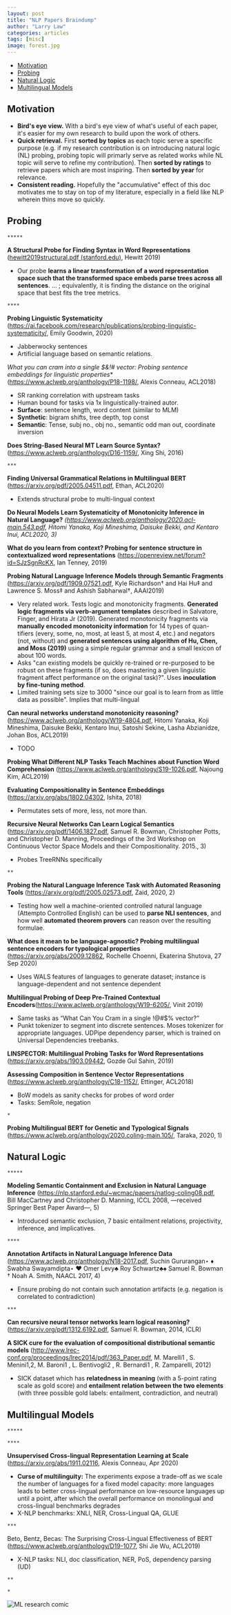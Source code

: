 ```yaml
---
layout: post
title: "NLP Papers Braindump"
author: "Larry Law"
categories: articles
tags: [misc]
image: forest.jpg
---
```

- [Motivation](#motivation)
- [Probing](#probing)
- [Natural Logic](#natural-logic)
- [Multilingual Models](#multilingual-models)

<!-- no toc -->
## Motivation
- **Bird's eye view.** With a bird's eye view of what's useful of each paper, it's easier for my own research to build upon the work of others. 
- **Quick retrieval.** First **sorted by topics** as each topic serve a specific purpose (e.g. if my research contribution is on introducing natural logic (NL) probing, probing topic will primarly serve as related works while NL topic will serve to refine my contribution). Then **sorted by ratings** to retrieve papers which are most inspiring. Then **sorted by year** for relevance.
- **Consistent reading.** Hopefully the "accumulative" effect of this doc motivates me to stay on top of my literature, especially in a field like NLP wherein thins move so quickly.

<!-- ## Topic
`*****`
`****`
`***`
`**`
`*` -->

<!-- Subtopic -->
## Probing
<!-- Ratings: 5 -->
<!-- Year: ... -->
<!-- Ratings: 4 -->
<!-- Year: ... -->
<!-- Ratings: 3 -->
<!-- Year: 2020 -->
`*****`

**A Structural Probe for Finding Syntax in Word Representations** ([hewitt2019structural.pdf (stanford.edu)](https://nlp.stanford.edu/pubs/hewitt2019structural.pdf), Hewitt 2019)
- Our probe **learns a linear transformation of a word representation space such that the transformed space embeds parse trees across all sentences**. … ; equivalently, it is finding the distance on the original space that best fits the tree metrics. 

`****`

**Probing Linguistic Systematicity** (https://ai.facebook.com/research/publications/probing-linguistic-systematicity/, Emily Goodwin, 2020)
- Jabberwocky sentences
- Artificial language based on semantic relations.

**What you can cram into a single $&!#* vector: Probing sentence embeddings for linguistic properties** (https://www.aclweb.org/anthology/P18-1198/, Alexis Conneau, ACL2018)
- SR ranking correlation with upstream tasks
- Human bound for tasks via 1x linguistically-trained autor.
- **Surface**: sentence length, word content (similar to MLM)
- **Synthetic**: bigram shifts, tree depth, top const
- **Semantic**: Tense, subj no., obj no., semantic odd man out, coordinate inversion

**Does String-Based Neural MT Learn Source Syntax?** (https://www.aclweb.org/anthology/D16-1159/, Xing Shi, 2016)

`***`
<!-- 2020 -->

**Finding Universal Grammatical Relations in Multilingual BERT** (https://arxiv.org/pdf/2005.04511.pdf, Ethan, ACL2020)
- Extends structural probe to multi-lingual context

**Do Neural Models Learn Systematicity
of Monotonicity Inference in Natural Language?** *(https://www.aclweb.org/anthology/2020.acl-main.543.pdf, Hitomi Yanaka, Koji Mineshima, Daisuke Bekki, and Kentaro Inui, ACL2020, 3)*

<!-- Year: 2019 -->
**What do you learn from context? Probing for sentence structure in contextualized word representations** (https://openreview.net/forum?id=SJzSgnRcKX, Ian Tenney, 2019)

**Probing Natural Language Inference Models through Semantic Fragments** (https://arxiv.org/pdf/1909.07521.pdf, Kyle Richardson† and Hai Hu‡ and Lawrence S. Moss‡ and Ashish Sabharwal†, AAAI2019)
- Very related work. Tests logic and monotonicity fragments. **Generated logic fragments via verb-argument templates** described in Salvatore, Finger, and Hirata Jr (2019). Generated monotonicity fragments via **manually encoded monotonicity information** for 14 types of quan- tifiers (every, some, no, most, at least 5, at most 4, etc.) and negators (not, without) and **generated sentences using algorithm of Hu, Chen, and Moss (2019)** using a simple regular grammar and a small lexicon of about 100 words.
- Asks "can existing models be quickly re-trained or re-purposed to be robust on these fragments (if so, does mastering a given linguistic fragment affect performance on the original task)?". Uses **inoculation by fine-tuning method**.
- Limited training sets size to 3000 "since our goal is to learn from as little data as possible". Implies that multi-lingual

**Can neural networks understand monotonicity reasoning?** (https://www.aclweb.org/anthology/W19-4804.pdf, Hitomi Yanaka, Koji Mineshima, Daisuke Bekki, Kentaro Inui, Satoshi Sekine, Lasha Abzianidze, Johan Bos, ACL2019)
- TODO

**Probing What Different NLP Tasks Teach Machines about Function Word Comprehension** (https://www.aclweb.org/anthology/S19-1026.pdf, Najoung Kim, ACL2019)


<!-- Year: 2018 -->
**Evaluating Compositionality in Sentence Embeddings** (https://arxiv.org/abs/1802.04302, Ishita, 2018)
- Permutates sets of more, less, not more than.

<!-- Year: 2015 -->
**Recursive Neural Networks Can Learn Logical Semantics** (https://arxiv.org/pdf/1406.1827.pdf, Samuel R. Bowman, Christopher Potts, and Christopher D. Manning, Proceedings of the 3rd Workshop on Continuous Vector Space Models and their Compositionality. 2015., 3)
- Probes TreeRNNs specifically

`**`

<!-- Year: 2020 -->
**Probing the Natural Language Inference Task with Automated Reasoning Tools** (https://arxiv.org/pdf/2005.02573.pdf, Zaid, 2020, 2)
- Testing how well a machine-oriented controlled natural language (Attempto Controlled English) can be used to **parse NLI sentences**, and how well **automated theorem provers** can reason over the resulting formulae.

**What does it mean to be language-agnostic? Probing multilingual sentence encoders for typological properties** (https://arxiv.org/abs/2009.12862, Rochelle Choenni, Ekaterina Shutova, 27 Sep 2020)
- Uses WALS features of languages to generate dataset; instance is language-dependent and not sentence dependent

<!-- 2019 -->
**Multilingual Probing of Deep Pre-Trained Contextual Encoders**(https://www.aclweb.org/anthology/W19-6205/, Vinit 2019)
- Same tasks as “What Can You Cram in a single !@#$% vector?”
- Punkt tokenizer to segment into discrete sentences. Moses tokenizer for appropriate languages. UDPipe dependency parser, which is trained on Universal Dependencies treebanks.

**LINSPECTOR: Multilingual Probing Tasks for Word Representations** (https://arxiv.org/abs/1903.09442, Gozde Gul Sahin, 2019)

<!-- 2018 -->

**Assessing Composition in Sentence Vector Representations** (https://www.aclweb.org/anthology/C18-1152/, Ettinger, ACL2018)
- BoW models as sanity checks for probes of word order
- Tasks: SemRole, negation

`*`

<!-- Year: 2020 -->
**Probing Multilingual BERT for Genetic and Typological Signals** (https://www.aclweb.org/anthology/2020.coling-main.105/, Taraka, 2020, 1)



## Natural Logic
`*****`

**Modeling Semantic Containment and Exclusion in Natural Language Inference** (https://nlp.stanford.edu/~wcmac/papers/natlog-coling08.pdf, Bill MacCartney and Christopher D. Manning, ICCL 2008, —received Springer Best Paper Award—, 5)
- Introduced semantic exclusion, 7 basic entailment relations, projectivity, inference, and implicatives.

<!-- Year: ... -->
`****`

<!-- Year: 2017 -->
**Annotation Artifacts in Natural Language Inference Data** (https://www.aclweb.org/anthology/N18-2017.pdf, Suchin Gururangan⋆ ♦ Swabha Swayamdipta⋆ ♥ Omer Levy♣ Roy Schwartz♣♠ Samuel R. Bowman † Noah A. Smith, NAACL 2017, 4)
- Ensure probing do not contain such annotation artifacts (e.g. negation is correlated to contradiction)
  
<!-- Ratings: 3 -->
`***`

**Can recursive neural tensor networks learn logical reasoning?** (https://arxiv.org/pdf/1312.6192.pdf, Samuel R. Bowman, 2014, ICLR)

**A SICK cure for the evaluation of compositional distributional semantic models** (http://www.lrec-conf.org/proceedings/lrec2014/pdf/363_Paper.pdf, M. Marelli1 , S. Menini1,2, M. Baroni1 , L. Bentivogli2 , R. Bernardi1 , R. Zamparelli, 2012)
- SICK dataset which has **relatedness in meaning** (with a 5-point rating scale as gold score) and **entailment relation between the two elements** (with three possible gold labels: entailment, contradiction, and neutral)



<!-- Year: ... -->
<!-- Ratings: 2 -->
<!-- Year: ... -->
<!-- Ratings: 1 -->
<!-- Year: ... -->

## Multilingual Models
`*****`

`****`

**Unsupervised Cross-lingual Representation Learning at Scale** (https://arxiv.org/abs/1911.02116, Alexis Conneau, Apr 2020)
- **Curse of multilinguity:** The experiments expose a trade-off as we scale the number of languages for a fixed model capacity: more languages leads to better cross-lingual performance on low-resource languages up until a point, after which the overall performance on monolingual and cross-lingual benchmarks degrades
- X-NLP benchmarks: XNLI, NER, Cross-Lingual QA, GLUE

`***`

Beto, Bentz, Becas: The Surprising Cross-Lingual Effectiveness of BERT (https://www.aclweb.org/anthology/D19-1077, Shi Jie Wu, ACL2019)
- X-NLP tasks: NLI, doc classification, NER, PoS, dependency parsing (UD)
  
`**`

`*`

![ML research comic](https://drive.google.com/uc?export=view&id=1bNRyr_Ubi2Sd-74KzKy5tJVkJoPlRKPi)